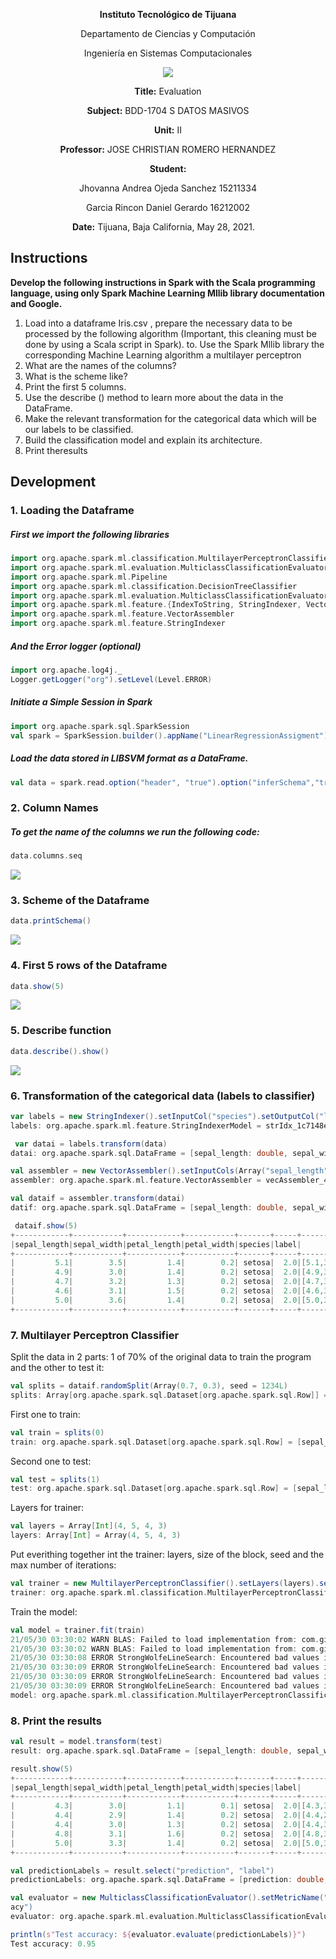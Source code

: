<div align="center">

**Instituto Tecnológico de Tijuana**

Departamento de Ciencias y Computación

Ingeniería en Sistemas Computacionales

 ![](https://www.tijuana.tecnm.mx/wp-content/themes/tecnm/images/logo_TECT.png)

**Title:**
Evaluation 

**Subject:**
BDD-1704 S DATOS MASIVOS

**Unit:**
 II

**Professor:**
JOSE CHRISTIAN ROMERO HERNANDEZ

**Student:**

Jhovanna Andrea Ojeda Sanchez
15211334

Garcia Rincon Daniel Gerardo
16212002



**Date:**
Tijuana, Baja California, May 28, 2021. 
</div>

## Instructions
**Develop the following instructions in Spark with the Scala programming language, using only Spark Machine Learning Mllib library documentation and Google.**

1. Load into a dataframe Iris.csv , prepare the necessary data to be processed by the following algorithm (Important, this cleaning must be done by using a Scala script in Spark). to. Use the Spark Mllib library the corresponding Machine Learning algorithm a multilayer perceptron
2. What are the names of the columns?
3. What is the scheme like?
4. Print the first 5 columns.
5. Use the describe () method to learn more about the data in the DataFrame.
6. Make the relevant transformation for the categorical data which will be our labels to be classified.
7. Build the classification model and explain its architecture.
8. Print theresults

## Development

### 1. Loading the Dataframe
##### First we import the following libraries
```scala
import org.apache.spark.ml.classification.MultilayerPerceptronClassifier
import org.apache.spark.ml.evaluation.MulticlassClassificationEvaluator
import org.apache.spark.ml.Pipeline
import org.apache.spark.ml.classification.DecisionTreeClassifier
import org.apache.spark.ml.evaluation.MulticlassClassificationEvaluator
import org.apache.spark.ml.feature.{IndexToString, StringIndexer, VectorIndexer}
import org.apache.spark.ml.feature.VectorAssembler
import org.apache.spark.ml.feature.StringIndexer
```

##### And the Error logger (optional)
```scala
import org.apache.log4j._
Logger.getLogger("org").setLevel(Level.ERROR)
```

##### Initiate a Simple Session in Spark
```scala
import org.apache.spark.sql.SparkSession
val spark = SparkSession.builder().appName("LinearRegressionAssigment").getOrCreate()

```
##### Load the data stored in LIBSVM format as a DataFrame.
```scala
val data = spark.read.option("header", "true").option("inferSchema","true")csv("iris.csv")

```
### 2. Column Names
##### To get the name of the columns we run the following code:
```scala
data.columns.seq
```
![](https://lh3.googleusercontent.com/pw/ACtC-3d9nrTtyPPRKsoOsIAFues5cqh4M-NqbTLvczwd3TasolOHATLfBrP-O0c-66mEGUxUTE3f07BI5vMBSlJW_Jk5lj_SlrekjqCp6DwFC6y4KrO3aRx7_1h2gkFNHdvB2XbTyDIsO5R2CG6vwWdiCG-1=w1168-h56-no?authuser=1)

### 3. Scheme of the Dataframe
```scala
data.printSchema()
```
![](https://lh3.googleusercontent.com/pw/ACtC-3cdvvfLlxL_KUfmm6Vg3sgjqzqkTHaiovBNdtvp5o6c8bKvRvt_qm-JzQExQGZROiaHLO6SdiNNscLUtrzBQa-BG3kQOr5Bry8_-q7PHgMqxOOVbiIVeZfIcLkzpfhTgH86SUEOAy7EWvbmrVu1fTp7=w413-h156-no?authuser=1)

### 4. First 5 rows of the Dataframe
```scala
data.show(5)
```
![](https://lh3.googleusercontent.com/pw/ACtC-3dFBzCCMfi76YQ4mLYbaXe7WDx-pziwQYRyW6v7YNcQwGNBv3Ep2tC7aDpQ64Vj7Yk44xoCQOf-hpKTacd9sxgOfTdx0DkPpqz6sBscAcJlMXcvnF6OmtrLn2-10d-WQYEqpEZI7HwHVDZRcLTiQGL-=w552-h233-no?authuser=1)

### 5. Describe function
```scala
data.describe().show()
```
![](https://lh3.googleusercontent.com/pw/ACtC-3euyBfi9jBXgDxMVDUyAhcUcjOq2QrOSV2szA-p8Yb_c9Y21_xREbZd19x9tSkzEnCpRKd1mvVGJDAUWwQT47rbvt0aFRM0ij9-TOv-8S913BpTgidmh5aMotoMSckCHZc3pq74Ol3AF5prfMebDIaa=w902-h224-no?authuser=1)

### 6. Transformation of the categorical data (labels to classifier)
```scala
var labels = new StringIndexer().setInputCol("species").setOutputCol("label").fit(data)
labels: org.apache.spark.ml.feature.StringIndexerModel = strIdx_1c7148e3303b

 var datai = labels.transform(data)
datai: org.apache.spark.sql.DataFrame = [sepal_length: double, sepal_width: double ... 4 more fields]

val assembler = new VectorAssembler().setInputCols(Array("sepal_length", "sepal_width", "petal_length", "petal_width")).setOutputCol("features")
assembler: org.apache.spark.ml.feature.VectorAssembler = vecAssembler_47ba6101ca11

val dataif = assembler.transform(datai)
datif: org.apache.spark.sql.DataFrame = [sepal_length: double, sepal_width: double ... 5 more fields]

 dataif.show(5)
+------------+-----------+------------+-----------+-------+-----+-----------------+
|sepal_length|sepal_width|petal_length|petal_width|species|label|         features|
+------------+-----------+------------+-----------+-------+-----+-----------------+
|         5.1|        3.5|         1.4|        0.2| setosa|  2.0|[5.1,3.5,1.4,0.2]|
|         4.9|        3.0|         1.4|        0.2| setosa|  2.0|[4.9,3.0,1.4,0.2]|
|         4.7|        3.2|         1.3|        0.2| setosa|  2.0|[4.7,3.2,1.3,0.2]|
|         4.6|        3.1|         1.5|        0.2| setosa|  2.0|[4.6,3.1,1.5,0.2]|
|         5.0|        3.6|         1.4|        0.2| setosa|  2.0|[5.0,3.6,1.4,0.2]|
+------------+-----------+------------+-----------+-------+-----+-----------------+
```

### 7. Multilayer Perceptron Classifier


Split the data in 2 parts: 1 of 70% of the original data to train the program and the other to test it: 
```scala
val splits = dataif.randomSplit(Array(0.7, 0.3), seed = 1234L)
splits: Array[org.apache.spark.sql.Dataset[org.apache.spark.sql.Row]] = Array([sepal_length: double, sepal_width: double ... 5 more fields], [sepal_length: double, sepal_width: double ... 5 more fields])
```

First one to train: 
```scala
val train = splits(0)
train: org.apache.spark.sql.Dataset[org.apache.spark.sql.Row] = [sepal_length: double, sepal_width: double ... 5 more fields]
```
Second one to test: 
```scala
val test = splits(1)
test: org.apache.spark.sql.Dataset[org.apache.spark.sql.Row] = [sepal_length: double, sepal_width: double ... 5 more fields]
```

Layers for trainer:
```scala
val layers = Array[Int](4, 5, 4, 3)
layers: Array[Int] = Array(4, 5, 4, 3)
```

Put everithing together int the trainer: layers, size of the block, seed and the max number of iterations:
```scala
val trainer = new MultilayerPerceptronClassifier().setLayers(layers).setBlockSize(128).setSeed(1234L).setMaxIter(100)
trainer: org.apache.spark.ml.classification.MultilayerPerceptronClassifier = mlpc_ae7370c5eee6
```

Train the model:
```scala
val model = trainer.fit(train)
21/05/30 03:30:02 WARN BLAS: Failed to load implementation from: com.github.fommil.netlib.NativeSystemBLAS
21/05/30 03:30:02 WARN BLAS: Failed to load implementation from: com.github.fommil.netlib.NativeRefBLAS
21/05/30 03:30:08 ERROR StrongWolfeLineSearch: Encountered bad values in function evaluation. Decreasing step size to 0.5
21/05/30 03:30:09 ERROR StrongWolfeLineSearch: Encountered bad values in function evaluation. Decreasing step size to 0.5
21/05/30 03:30:09 ERROR StrongWolfeLineSearch: Encountered bad values in function evaluation. Decreasing step size to 0.25
21/05/30 03:30:09 ERROR StrongWolfeLineSearch: Encountered bad values in function evaluation. Decreasing step size to 0.125
model: org.apache.spark.ml.classification.MultilayerPerceptronClassificationModel = mlpc_ae7370c5eee6
```

### 8. Print the results
```scala
val result = model.transform(test)
result: org.apache.spark.sql.DataFrame = [sepal_length: double, sepal_width: double ... 8 more fields]

result.show(5)
+------------+-----------+------------+-----------+-------+-----+-----------------+--------------------+--------------------+----------+
|sepal_length|sepal_width|petal_length|petal_width|species|label|         features|       rawPrediction|         probability|prediction|
+------------+-----------+------------+-----------+-------+-----+-----------------+--------------------+--------------------+----------+
|         4.3|        3.0|         1.1|        0.1| setosa|  2.0|[4.3,3.0,1.1,0.1]|[27.0774663557616...|[1.33416057038257...|       2.0|
|         4.4|        2.9|         1.4|        0.2| setosa|  2.0|[4.4,2.9,1.4,0.2]|[27.0774663557616...|[1.33416057038257...|       2.0|
|         4.4|        3.0|         1.3|        0.2| setosa|  2.0|[4.4,3.0,1.3,0.2]|[27.0774663557616...|[1.33416057038257...|       2.0|
|         4.8|        3.1|         1.6|        0.2| setosa|  2.0|[4.8,3.1,1.6,0.2]|[27.0774663557616...|[1.33416057038257...|       2.0|
|         5.0|        3.3|         1.4|        0.2| setosa|  2.0|[5.0,3.3,1.4,0.2]|[27.0774663557616...|[1.33416057038257...|       2.0|
+------------+-----------+------------+-----------+-------+-----+-----------------+--------------------+--------------------+----------+

val predictionLabels = result.select("prediction", "label")
predictionLabels: org.apache.spark.sql.DataFrame = [prediction: double, label: double]

val evaluator = new MulticlassClassificationEvaluator().setMetricName("accur
acy")
evaluator: org.apache.spark.ml.evaluation.MulticlassClassificationEvaluator = mcEval_830b33b61ec8

println(s"Test accuracy: ${evaluator.evaluate(predictionLabels)}")
Test accuracy: 0.95
```
